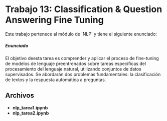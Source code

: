 # Trabajo 13: Classification & Question Answering Fine Tuning 

Este trabajo pertenece al módulo de 'NLP' y tiene el siguiente enunciado:

##### Enunciado

El objetivo deesta tarea es comprender y aplicar el proceso de fine-tuning de modelos de lenguaje preentrenados sobre tareas específicas del procesamiento del lenguaje natural, utilizando conjuntos de datos supervisados. Se abordarán dos problemas fundamentales: la clasificación de textos y la respuesta automática a preguntas.

## Archivos

- **nlp_tarea1.ipynb**
- **nlp_tarea2.ipynb**

